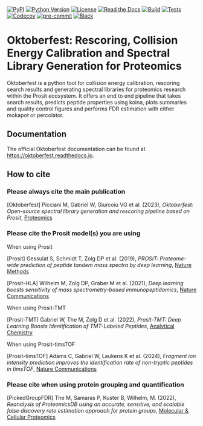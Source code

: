 [![PyPI](https://img.shields.io/pypi/v/oktoberfest.svg)](https://pypi.org/project/oktoberfest/)
[![Python Version](https://img.shields.io/pypi/pyversions/oktoberfest)](https://pypi.org/project/oktoberfest)
[![License](https://img.shields.io/github/license/wilhelm-lab/oktoberfest)](https://opensource.org/licenses/MIT)
[![Read the Docs](https://img.shields.io/readthedocs/oktoberfest/latest.svg?label=Read%20the%20Docs)](https://oktoberfest.readthedocs.io/)
[![Build](https://github.com/wilhelm-lab/oktoberfest/workflows/Build%20oktoberfest%20Package/badge.svg)](https://github.com/wilhelm-lab/oktoberfest/actions?workflow=Package)
[![Tests](https://github.com/wilhelm-lab/oktoberfest/workflows/Run%20oktoberfest%20Tests/badge.svg)](https://github.com/wilhelm-lab/oktoberfest/actions?workflow=Tests)
[![Codecov](https://codecov.io/gh/wilhelm-lab/oktoberfest/branch/main/graph/badge.svg)](https://codecov.io/gh/wilhelm-lab/oktoberfest)
[![pre-commit](https://img.shields.io/badge/pre--commit-enabled-brightgreen?logo=pre-commit&logoColor=white)](https://github.com/pre-commit/pre-commit)
[![Black](https://img.shields.io/badge/code%20style-black-000000.svg)](https://github.com/psf/black)

# Oktoberfest: Rescoring, Collision Energy Calibration and Spectral Library Generation for Proteomics

Oktoberfest is a python tool for collision energy calibration, rescoring search results and generating spectral libraries for proteomics research within the Prosit ecosystem. It offers an end to end pipeline that takes search results, predicts peptide properties using koina, plots summaries and quality control figures and performs FDR estimation with either mokapot or percolator.

## Documentation

The official Oktoberfest documentation can be found at https://oktoberfest.readthedocs.io.

## How to cite

### Please always cite the main publication

[Oktoberfest] Picciani M, Gabriel W, Giurcoiu VG et al. (2023), _Oktoberfest: Open-source spectral library generation and rescoring pipeline based on Prosit_, [Proteomics](https://doi.org/10.1002/pmic.202300112)

### Please cite the Prosit model(s) you are using

When using Prosit

[Prosit] Gessulat S, Schmidt T, Zolg DP et al. (2019), _PROSIT: Proteome-wide prediction of peptide tandem mass spectra by deep learning_, [Nature Methods](https://doi.org/10.1038/s41592-019-0426-7)

[Prosit-HLA] Wilhelm M, Zolg DP, Graber M et al. (2021), _Deep learning boosts sensitivity of mass spectrometry-based immunopeptidomics_, [Nature Communications](https://doi.org/10.1038/s41467-021-23713-9)

When using Prosit-TMT

[Prosit-TMT] Gabriel W, The M, Zolg D et al. (2022), _Prosit-TMT: Deep Learning Boosts Identification of TMT-Labeled Peptides_, [Analytical Chemistry](https://doi.org/10.1021/acs.analchem.1c05435)

When using Prosit-timsTOF

[Prosit-timsTOF] Adams C, Gabriel W, Laukens K et al. (2024), _Fragment ion intensity prediction improves the identification rate of non-tryptic peptides in timsTOF_, [Nature Communications](https://doi.org/10.1038/s41467-024-48322-0)

### Please cite when using protein grouping and quantification

[PickedGroupFDR] The M, Samaras P, Kuster B, Wilhelm, M. (2022), _Reanalysis of ProteomicsDB using an accurate, sensitive, and scalable false discovery rate estimation approach for protein groups_, [Molecular & Cellular Proteomics](https://doi-org.org/10.1016/j.mcpro.2022.100437)
